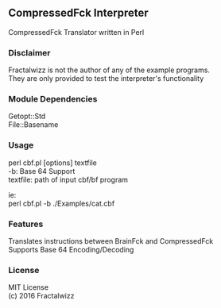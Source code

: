 ## CompressedFck Interpreter
CompressedFck Translator written in Perl

### Disclaimer
Fractalwizz is not the author of any of the example programs.<br>
They are only provided to test the interpreter's functionality

### Module Dependencies
Getopt::Std<br>
File::Basename

### Usage
perl cbf.pl [options] textfile<br>
  -b:         Base 64 Support<br>
  textfile: path of input cbf/bf program<br>
  
ie:<br>
perl cbf.pl -b ./Examples/cat.cbf

### Features
Translates instructions between BrainFck and CompressedFck<br>
Supports Base 64 Encoding/Decoding

### License
MIT License<br>
(c) 2016 Fractalwizz<br>